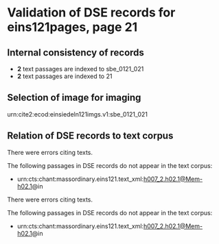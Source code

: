 # Validation of DSE records for eins121pages, page 21

## Internal consistency of records

- **2** text passages are indexed to sbe_0121_021
-  **2** text passages are indexed to 21


## Selection of image for imaging

urn:cite2:ecod:einsiedeln121imgs.v1:sbe_0121_021



## Relation of DSE records to text corpus

There were errors citing texts. 

The following passages in DSE records do not appear in the text corpus:

-  urn:cts:chant:massordinary.eins121.text_xml:h007_2.h02.1@Mem-h02.1@in



There were errors citing texts. 

The following passages in DSE records do not appear in the text corpus:

-  urn:cts:chant:massordinary.eins121.text_xml:h007_2.h02.1@Mem-h02.1@in



